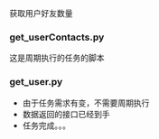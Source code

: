获取用户好友数量

### get_userContacts.py
这是周期执行的任务的脚本

### get_user.py
* 由于任务需求有变，不需要周期执行
* 数据返回的接口已经到手
* 任务完成。。。
